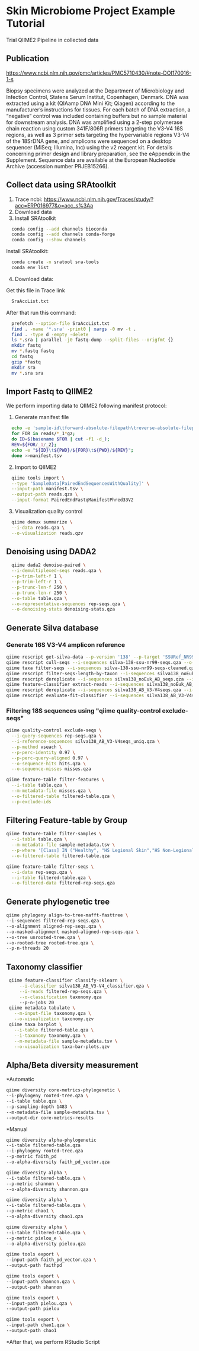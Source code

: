 # Skin Microbiome Project Example Tutorial
Trial QIIME2 Pipeline in collected data
## Publication
https://www.ncbi.nlm.nih.gov/pmc/articles/PMC5710430/#note-DOI170016-1-s

Biopsy specimens were analyzed at the Department of Microbiology and Infection Control, Statens Serum Institut, Copenhagen, Denmark. DNA was extracted using a kit (QIAamp DNA Mini Kit; Qiagen) according to the manufacturer’s instructions for tissues. For each batch of DNA extraction, a “negative” control was included containing buffers but no sample material for downstream analysis. DNA was amplified using a 2-step polymerase chain reaction using custom 341F/806R primers targeting the V3-V4 16S regions, as well as 3 primer sets targeting the hypervariable regions V3-V4 of the 18SrDNA gene, and amplicons were sequenced on a desktop sequencer (MiSeq; Illumina, Inc) using the v2 reagent kit. For details concerning primer design and library preparation, see the eAppendix in the Supplement. Sequence data are available at the European Nucleotide Archive (accession number PRJEB15266).
## Collect data using SRAtoolkit
1. Trace ncbi: https://www.ncbi.nlm.nih.gov/Traces/study/?acc=ERP016977&o=acc_s%3Aa
2. Download data
3. Install SRAtoolkit
  ```bash
    conda config --add channels bioconda
    conda config --add channels conda-forge
    conda config --show channels
  ```
  Install SRAtoolkit:
    
  ```bash
    conda create -n sratool sra-tools
    conda env list 
  ```
4. Download data:
   
  Get this file in Trace link
  ```bash
    SraAccList.txt
  ```
  After that run this command:
    
  ```bash
    prefetch --option-file SraAccList.txt
    find . -name '*.sra' -print0 | xargs -0 mv -t . 
    find . -type d -empty -delete
    ls *.sra | parallel -j0 fastq-dump --split-files --origfmt {}
    mkdir fastq
    mv *.fastq fastq
    cd fastq
    gzip *fastq
    mkdir sra
    mv *.sra sra
  ```
## Import Fastq to QIIME2
  We perform importing data to QIIME2 following manifest protocol:
  
  1. Generate manifest file
```bash
  echo -e 'sample-id\tforward-absolute-filepath\treverse-absolute-filepath' > manifest.tsv
  for FOR in reads/*_1*gz;
  do ID=$(basename $FOR | cut -f1 -d_);
  REV=${FOR/_1/_2};
  echo -e "${ID}\t${PWD}/${FOR}\t${PWD}/${REV}";
  done >>manifest.tsv
```
  2. Import to QIIME2
```bash
  qiime tools import \
  --type 'SampleData[PairedEndSequencesWithQuality]' \
  --input-path manifest.tsv \
  --output-path reads.qza \
  --input-format PairedEndFastqManifestPhred33V2
```
  3. Visualization quality control
```bash
  qiime demux summarize \
  --i-data reads.qza \
  --o-visualization reads.qzv
```
## Denoising using DADA2
```bash
  qiime dada2 denoise-paired \
  --i-demultiplexed-seqs reads.qza \
  --p-trim-left-f 1 \
  --p-trim-left-r 1 \
  --p-trunc-len-f 250 \
  --p-trunc-len-r 250 \
  --o-table table.qza \
  --o-representative-sequences rep-seqs.qza \
  --o-denoising-stats denoising-stats.qza
```
## Generate Silva database
### Generate 16S V3-V4 amplicon reference
```bash
qiime rescript get-silva-data --p-version '138' --p-target 'SSURef_NR99' --p-include-species-labels --o-silva-sequences silva-138-ssu-nr99-seqs.qza --o-silva-taxonomy silva-138-ssu-nr99-tax.qza
qiime rescript cull-seqs --i-sequences silva-138-ssu-nr99-seqs.qza --o-clean-sequences silva-138-ssu-nr99-seqs-cleaned.qza
qiime taxa filter-seqs --i-sequences silva-138-ssu-nr99-seqs-cleaned.qza --i-taxonomy silva-138-ssu-nr99-tax.qza --p-exclude 'd__Eukaryota' --p-mode 'contains' --o-filtered-sequences silva138_noEuk_seqs.qza
qiime rescript filter-seqs-length-by-taxon --i-sequences silva138_noEuk_seqs.qza --i-taxonomy silva-138-ssu-nr99-tax.qza --p-labels Archaea Bacteria --p-min-lens 900 1200 --o-filtered-seqs silva138_noEuk_AB_seqs.qza --o-discarded-seqs silva138_Euk_seqs_discard.qza
qiime rescript dereplicate --i-sequences silva138_noEuk_AB_seqs.qza --i-taxa silva-138-ssu-nr99-tax.qza --p-threads 12 --o-dereplicated-sequences silva138_noEuk_AB_seqs_uniq.qza --o-dereplicated-taxa silva138_noEuk_AB_tax_uniq.qza
qiime feature-classifier extract-reads --i-sequences silva138_noEuk_AB_seqs_uniq.qza --p-f-primer ACTCCTAYGGGRBGCASCAG --p-r-primer AGCGTGGACTACNNGGGTATCTAAT --p-n-jobs 12 --o-reads silva138_AB_V3-V4seqs.qza
qiime rescript dereplicate --i-sequences silva138_AB_V3-V4seqs.qza --i-taxa silva138_noEuk_AB_tax_uniq.qza --o-dereplicated-sequences silva138_AB_V3-V4seqs_uniq.qza --o-dereplicated-taxa silva138_AB_V3-V4taxa_uniq.qza
qiime rescript evaluate-fit-classifier --i-sequences silva138_AB_V3-V4seqs_uniq.qza --i-taxonomy silva138_AB_V3-V4taxa_uniq.qza --o-classifier silva138_AB_V3-V4_classifier.qza --o-observed-taxonomy silva138_AB_V3-V4_predicted_taxonomy.qza --o-evaluation silva138_AB_V3-V4_classifier_eval.qzv --p-n-jobs 0
```
### Filtering 18S sequences using "qiime quality-control exclude-seqs"
```bash
qiime quality-control exclude-seqs \
  --i-query-sequences rep-seqs.qza \
  --i-reference-sequences silva138_AB_V3-V4seqs_uniq.qza \
  --p-method vseach \
  --p-perc-identity 0.97 \
  --p-perc-query-aligned 0.97 \
  --o-sequence-hits hits.qza \
  --o-sequence-misses misses.qza
```
```bash
qiime feature-table filter-features \
  --i-table table.qza \
  --m-metadata-file misses.qza \
  --o-filtered-table filtered-table.qza \
  --p-exclude-ids
```
## Filtering Feature-table by Group
  ```bash
  qiime feature-table filter-samples \
    --i-table table.qza \
    --m-metadata-file sample-metadata.tsv \
    --p-where '[Class] IN ("Healthy", "HS Legional Skin","HS Non-Legional Skin")' \
    --o-filtered-table filtered-table.qza
  ```
  ```bash
  qiime feature-table filter-seqs \
    --i-data rep-seqs.qza \
    --i-table filtered-table.qza \
    --o-filtered-data filtered-rep-seqs.qza
  ```
## Generate phylogenetic tree
  ```bash
  qiime phylogeny align-to-tree-mafft-fasttree \
  --i-sequences filtered-rep-seqs.qza \
  --o-alignment aligned-rep-seqs.qza \
  --o-masked-alignment masked-aligned-rep-seqs.qza \
  --o-tree unrooted-tree.qza \
  --o-rooted-tree rooted-tree.qza \
  --p-n-threads 20
  ```
## Taxonomy classifier
 ```bash
  qiime feature-classifier classify-sklearn \
      --i-classifier silva138_AB_V3-V4_classifier.qza \
      --i-reads filtered-rep-seqs.qza \
      --o-classification taxonomy.qza
      --p-n-jobs 20
  qiime metadata tabulate \
    --m-input-file taxonomy.qza \
    --o-visualization taxonomy.qzv
  qiime taxa barplot \
    --i-table filtered-table.qza \
    --i-taxonomy taxonomy.qza \
    --m-metadata-file sample-metadata.tsv \
    --o-visualization taxa-bar-plots.qzv
```
## Alpha/Beta diversity measurement
*Automatic
  ```bash
  qiime diversity core-metrics-phylogenetic \
  --i-phylogeny rooted-tree.qza \
  --i-table table.qza \
  --p-sampling-depth 1483 \
  --m-metadata-file sample-metadata.tsv \
  --output-dir core-metrics-results
  ```
*Manual
  ```bash
  qiime diversity alpha-phylogenetic
  --i-table filtered-table.qza
  --i-phylogeny rooted-tree.qza
  --p-metric faith_pd
  --o-alpha-diversity faith_pd_vector.qza

  qiime diversity alpha \
  --i-table filtered-table.qza \
  --p-metric shannon \
  --o-alpha-diversity shannon.qza

  qiime diversity alpha \
  --i-table filtered-table.qza \
  --p-metric chao1 \
  --o-alpha-diversity chao1.qza

  qiime diversity alpha \
  --i-table filtered-table.qza \
  --p-metric pielou_e \
  --o-alpha-diversity pielou.qza
  
  qiime tools export \
  --input-path faith_pd_vector.qza \
  --output-path faithpd

  qiime tools export \
  --input-path shannon.qza \
  --output-path shannon

  qiime tools export \
  --input-path pielou.qza \
  --output-path pielou

  qiime tools export \
  --input-path chao1.qza \
  --output-path chao1
  ```

*After that, we perform RStudio Script
